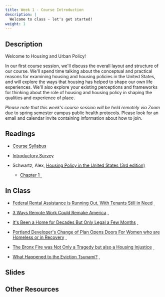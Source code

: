 ```yaml
---
title: Week 1 - Course Introduction
description: |
  Welcome to class - let's get started!
weight: 1
---
```


## Description

Welcome to Housing and Urban Policy! 

In our first course session, we'll discuss the overall layout and structure of our course. We'll spend time talking about the conceptual and practical reasons for examining housing and housing policies in the United States, and will explore the ways that housing has helped to shape our own life experiences. We'll also explore your existing perceptions and frameworks for thinking about the role of housing and housing policy in shaping the qualities and experience of place.

*Please note that this week's course session will be held remotely via Zoom* due to spring semester campus public health protocols. Please look for an email and calendar invite containing information about how to join.

## Readings

* [Course Syllabus](/syllabus)

* [Introductory Survey](https://forms.illinois.edu/sec/1725614233)

* Schwartz, Alex, [Housing Policy in the United States (3rd edition)](https://www.routledge.com/Housing-Policy-in-the-United-States/Schwartz/p/book/9780367563912) 

  - [Chapter 1 &nbsp;<i class="fas fa-cloud-download-alt"></i>](https://uofi.box.com/s/4l81c33xl27swhmz5d1ixp78c4pznbz9) 

## In Class

* [Federal Rental Assistance is Running Out, With Tenants Still in Need](https://www.nytimes.com/2022/01/07/us/federal-rental-assistance-evictions.html) [&nbsp;<i class="fas fa-cloud-download-alt"></i>](https://uofi.box.com/s/g9sh8bmo04fptptq77jhombhmilq5ezb)

* [3 Ways Remote Work Could Remake America](https://www.vox.com/22839563/remote-work-climate-change-house-prices-cities) [&nbsp;<i class="fas fa-cloud-download-alt"></i>](https://uofi.box.com/s/6ndu18l1m884ztroe9bjag6h6c3cggg9)

* [It's Been a Home for Decades But Only Legal a Few Months](https://www.nytimes.com/2021/12/18/business/economy/california-housing.html) [&nbsp;<i class="fas fa-cloud-download-alt"></i>](https://uofi.box.com/s/aikml2oatuv00gsw8re0n5gf8di29wt3)

* [Portland Developer's Change of Plan Opens Doors For Women who are Homeless or in Recovery](https://www.pressherald.com/2022/01/10/portland-developer-creates-housing-for-women-who-are-in-recovery-or-homeless/) [&nbsp;<i class="fas fa-cloud-download-alt"></i>](https://uofi.box.com/s/9lthddrc7buxeewnou3er3aoh1e5zane)

* [The Bronx Fire was Not Only a Tragedy but also a Housing Injustice](https://theintercept.com/2022/01/11/bronx-fire-housing-justice-eric-adams-kathy-hochul/) [&nbsp;<i class="fas fa-cloud-download-alt"></i>](https://uofi.box.com/s/uxw4w1z9g2zhivgh7gqz9yphd9uralx6)

* [What Happened to the Eviction Tsunami?](https://fivethirtyeight.com/features/what-happened-to-the-eviction-tsunami/) [&nbsp;<i class="fas fa-cloud-download-alt"></i>](https://uofi.box.com/s/dvbsjwdt8a23anlm3gaiy0a6bgmttssm)

## Slides
## Other Resources